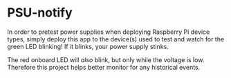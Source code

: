 # PSU-notify

In order to pretest power supplies when deploying Raspberry Pi device types, simply deploy this app to the device(s)
used to test and watch for the green LED blinking! If it blinks, your power supply stinks.

The red onboard LED will _also_ blink, but only while the voltage is low. Therefore this project helps better monitor for any
historical events.
